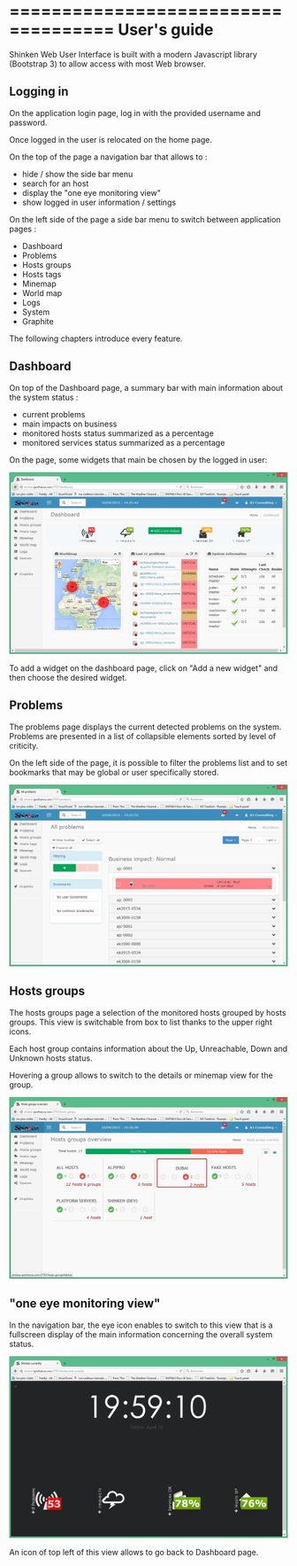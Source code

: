 ====================================
User's guide
====================================

Shinken Web User Interface is built with a modern Javascript library (Bootstrap 3) to allow access with most Web browser.

Logging in
------------------------------------

On the application login page, log in with the provided username and password.

Once logged in the user is relocated on the home page. 

On the top of the page a navigation bar that allows to :

- hide / show the side bar menu
- search for an host
- display the "one eye monitoring view"
- show logged in user information / settings

On the left side of the page a side bar menu to switch between application pages : 
- Dashboard
- Problems
- Hosts groups
- Hosts tags
- Minemap
- World map
- Logs
- System
- Graphite

The following chapters introduce every feature.

Dashboard
------------------------------------
On top of the Dashboard page, a summary bar with main information about the system status : 
- current problems 
- main impacts on business
- monitored hosts status summarized as a percentage
- monitored services status summarized as a percentage

On the page, some widgets that main be chosen by the logged in user:

![Dashboard page](./Capture01.JPG "Dashboard")

To add a widget on the dashboard page, click on "Add a new widget" and then choose the desired widget.


Problems
------------------------------------
The problems page displays the current detected problems on the system. Problems are presented in a list of collapsible elements sorted by level of criticity.

On the left side of the page, it is possible to filter the problems list and to set bookmarks that may be global or user specifically stored.

![Problems page](./Capture02.JPG "Problems")


Hosts groups
------------------------------------
The hosts groups page a selection of the monitored hosts grouped by hosts groups. This view is switchable from box to list thanks to the upper right icons.

Each host group contains information about the Up, Unreachable, Down and Unknown hosts status.

Hovering a group allows to switch to the details or minemap view for the group.

![Hosts groups page](./Capture03.JPG "Hosts groups")


"one eye monitoring view"
------------------------------------
In the navigation bar, the eye icon enables to switch to this view that is a fullscreen display of the main information concerning the overall system status.

![Dashboard page](./Capture00.JPG "One eyed")

An icon of top left of this view allows to go back to Dashboard page.

